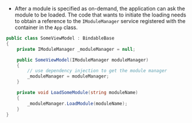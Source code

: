 - After a module is specified as on-demand, the application can ask the module to be loaded. The code that wants to initiate the loading needs to obtain a reference to the `IModuleManager` service registered with the container in the `App` class.
```csharp
public class SomeViewModel : BindableBase
{
    private IModuleManager _moduleManager = null;

    public SomeViewModel(IModuleManager moduleManager)
    {
        // use dependency injection to get the module manager
        _moduleManager = moduleManager;
    }

    private void LoadSomeModule(string moduleName)
    {
        _moduleManager.LoadModule(moduleName);
    }
}
```